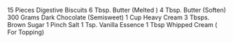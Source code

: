 15 Pieces Digestive Biscuits
6 Tbsp. Butter (Melted )
4 Tbsp. Butter (Soften)
300 Grams Dark Chocolate (Semisweet)
1 Cup Heavy Cream
3 Tbsps. Brown Sugar
1 Pinch Salt
1 Tsp. Vanilla Essence
1 Tbsp Whipped Cream ( For Topping)